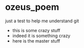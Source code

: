 # ozeus_poem
just a test to help me understand git
- this is some crazy stuff
- indeed it is something crazy
- here is the master stuff
